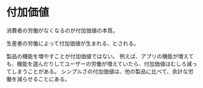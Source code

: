 # 付加価値

消費者の労働がなくなるのが付加価値の本質。

生産者の労働によって付加価値が生まれる、とされる。

製品の機能を増やすことが付加価値ではない。
例えば、アプリの機能が増えても、機能を選んだりしてユーザーの労働が増えていたら、付加価値はむしろ減ってしまうことがある。
シンプルさの付加価値は、他の製品に比べて、余計な労働を減らせることにある。
